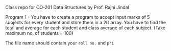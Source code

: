 Class repo for CO-201 Data Structures by Prof. Rajni Jindal

Program 1 - You have to create a program to accept input marks of 5 subjects for every student and store them in a 2D array. You have to find the total and average for each student and class average of each subject. (Take maximum no. of students = 100)

The file name should contain your `roll no.` and `pr1`
